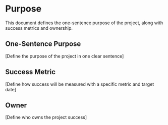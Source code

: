 # Purpose

This document defines the one-sentence purpose of the project, along with success metrics and ownership.

## One-Sentence Purpose

[Define the purpose of the project in one clear sentence]

## Success Metric

[Define how success will be measured with a specific metric and target date]

## Owner

[Define who owns the project success]